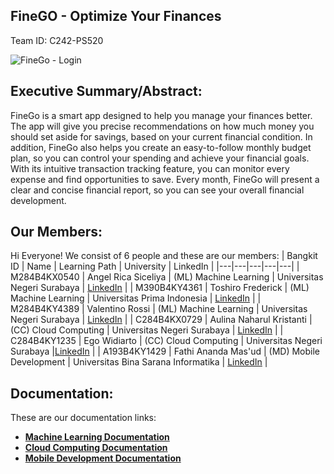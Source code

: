## FineGO - Optimize Your Finances

Team ID: C242-PS520

![FineGo - Login](https://github.com/user-attachments/assets/eff64d7d-2d06-4f5e-a5b2-1c65cea3833f)

## Executive Summary/Abstract:

FineGo is a smart app designed to help you manage your finances better. The app will give you precise recommendations on how much money you should set aside for savings, based on your current financial condition. In addition, FineGo also helps you create an easy-to-follow monthly budget plan, so you can control your spending and achieve your financial goals. With its intuitive transaction tracking feature, you can monitor every expense and find opportunities to save. Every month, FineGo will present a clear and concise financial report, so you can see your overall financial development.

## Our Members:

Hi Everyone! We consist of 6 people and these are our members:
| Bangkit ID | Name | Learning Path | University | LinkedIn |
|---|---|---|---|---|
| M284B4KX0540 | Angel Rica Siceliya | (ML) Machine Learning | Universitas Negeri Surabaya | [LinkedIn](https://www.linkedin.com/in/angel-rica-siceliya) |
| M390B4KY4361 | Toshiro Frederick | (ML) Machine Learning | Universitas Prima Indonesia | [LinkedIn](link) |
| M284B4KY4389 | Valentino Rossi | (ML) Machine Learning | Universitas Negeri Surabaya | [LinkedIn](link) | 
| C284B4KX0729 | Aulina Naharul Kristanti | (CC) Cloud Computing | Universitas Negeri Surabaya | [LinkedIn](www.linkedin.com/in/aulinanaharul) |
| C284B4KY1235 | Ego Widiarto | (CC) Cloud Computing | Universitas Negeri Surabaya |[LinkedIn](link) | 
| A193B4KY1429 | Fathi Ananda Mas'ud | (MD) Mobile Development | Universitas Bina Sarana Informatika | [LinkedIn](link) |

## Documentation:

These are our documentation links:

* **[Machine Learning Documentation](https://github.com/FineGo-Team/Machine-Learning.git)**
* **[Cloud Computing Documentation](https://github.com/FineGo-Team/Cloud-Computing.git)**
* **[Mobile Development Documentation](https://github.com/FineGo-Team/Mobile-Development.git)**
